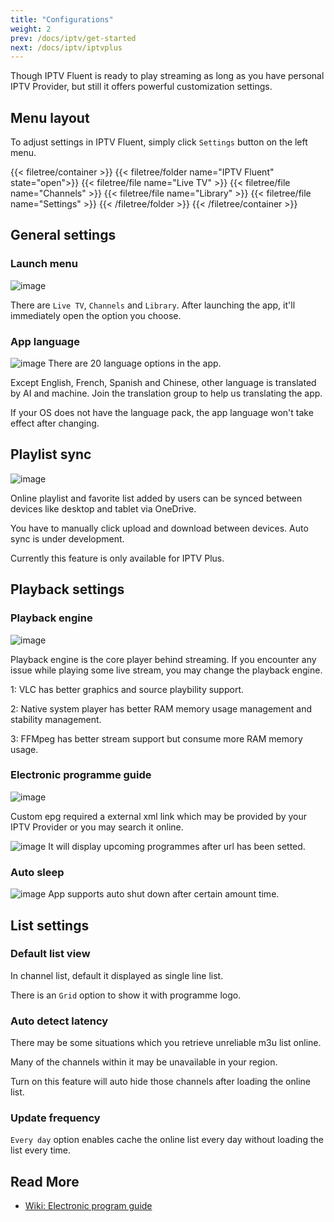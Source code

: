 ```yaml
---
title: "Configurations"
weight: 2
prev: /docs/iptv/get-started
next: /docs/iptv/iptvplus
---
```


Though IPTV Fluent is ready to play streaming as long as you have personal IPTV Provider, but still it offers powerful customization settings.

<!--more-->
## Menu layout

To adjust settings in IPTV Fluent, simply click `Settings` button on the left menu.

{{< filetree/container >}}
  {{< filetree/folder name="IPTV Fluent" state="open">}}
      {{< filetree/file name="Live TV" >}}
      {{< filetree/file name="Channels" >}}
      {{< filetree/file name="Library" >}}
      {{< filetree/file name="Settings" >}}
  {{< /filetree/folder >}}
{{< /filetree/container >}}

## General settings

### Launch menu

![image](https://od.lk/s/200607426_u0Sx5/launchmenu.png)

There are `Live TV`, `Channels` and `Library`. After launching the app, it'll immediately open the option you choose.

### App language

![image](https://od.lk/s/200607851_yegn7/language.png)
There are 20 language options in the app.

Except English, French, Spanish and Chinese, other language is translated by AI and machine. Join the translation group to help us translating the app.

If your OS does not have the language pack, the app language won't take effect after changing.

## Playlist sync

![image](https://od.lk/s/200608026_n1oNA/sync.png)

Online playlist and favorite list added by users can be synced between devices like desktop and tablet via OneDrive.

You have to manually click upload and download between devices. Auto sync is under development.

Currently this feature is only available for IPTV Plus.

## Playback settings

### Playback engine

![image](https://od.lk/s/200609031_t4bhu/playbackengine.png)

Playback engine is the core player behind streaming. If you encounter any issue while playing some live stream, you may change the playback engine.

1: VLC has better graphics and source playbility support.

2: Native system player has better RAM memory usage management and stability management.

3: FFMpeg has better stream support but consume more RAM memory usage.

### Electronic programme guide

![image](https://od.lk/s/200611282_LCp8I/EPG.png)

Custom epg required a external xml link which may be provided by your IPTV Provider or you may search it online.

![image](https://od.lk/s/200612577_CWt9Q/epg2.png)
It will display upcoming programmes after url has been setted.

### Auto sleep

![image](https://od.lk/s/200612991_jD6Gx/autosleep.png)
App supports auto shut down after certain amount time.

## List settings

### Default list view

In channel list, default it displayed as single line list.

There is an `Grid` option to show it with programme logo.

### Auto detect latency

There may be some situations which you retrieve unreliable m3u list online.

Many of the channels within it may be unavailable in your region.

Turn on this feature will auto hide those channels after loading the online list.

### Update frequency

`Every day` option enables cache the online list every day without loading the list every time.

## Read More

- [Wiki: Electronic program guide](https://en.wikipedia.org/wiki/Electronic_program_guide)
